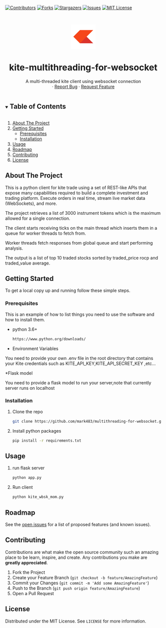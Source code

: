 <!-- PROJECT SHIELDS -->
<!--
*** I'm using markdown "reference style" links for readability.
*** Reference links are enclosed in brackets [ ] instead of parentheses ( ).
*** See the bottom of this document for the declaration of the reference variables
*** for contributors-url, forks-url, etc. This is an optional, concise syntax you may use.
*** https://www.markdownguide.org/basic-syntax/#reference-style-links
-->
[![Contributors][contributors-shield]][contributors-url]
[![Forks][forks-shield]][forks-url]
[![Stargazers][stars-shield]][stars-url]
[![Issues][issues-shield]][issues-url]
[![MIT License][license-shield]][license-url]



<!-- PROJECT LOGO -->
<br />
<p align="center">
  <a href="https://github.com/mark483/multithreading-for-websocket">
    <img src="kite.png" width="80" height="80">
  </a>

  <h1 align="center">kite-multithreading-for-websocket</h3>

  <p align="center">
    A multi-threaded kite client using websocket connection
    <br />
    ·
    <a href="https://github.com/mark483/multithreading-for-websocket/issues">Report Bug</a>
    ·
    <a href="https://github.com/mark483/multithreading-for-websocket/issues">Request Feature</a>
  </p>
</p>



<!-- TABLE OF CONTENTS -->
<details open="open">
  <summary><h2 style="display: inline-block">Table of Contents</h2></summary>
  <ol>
    <li>
      <a href="#about-the-project">About The Project</a>
    </li>
    <li>
      <a href="#getting-started">Getting Started</a>
      <ul>
        <li><a href="#prerequisites">Prerequisites</a></li>
        <li><a href="#installation">Installation</a></li>
      </ul>
    </li>
    <li><a href="#usage">Usage</a></li>
    <li><a href="#roadmap">Roadmap</a></li>
    <li><a href="#contributing">Contributing</a></li>
    <li><a href="#license">License</a></li>
  </ol>
</details>



<!-- ABOUT THE PROJECT -->
## About The Project

This is a python client for kite trade using a set of REST-like APIs that expose many capabilities required to build a complete investment and trading platform. Execute orders in real time, stream live market data (WebSockets), and more.

The project retrieves a list of 3000 instrument tokens which is the maximum allowed for a single connection.

The client starts receiving ticks on the main thread which inserts them in a queue for worker threads to fetch from.

Worker threads fetch responses from global queue and start performing analysis.

The output is a list of top 10 traded stocks sorted by traded_price rocp and traded_value average.

<!-- GETTING STARTED -->
## Getting Started

To get a local copy up and running follow these simple steps.

### Prerequisites

This is an example of how to list things you need to use the software and how to install them.
* python 3.6+
  ```sh
  https://www.python.org/downloads/
  ```
* Environment Variables

You need to provide your own .env file in the root directory that contains your Kite credentials such as KITE_API_KEY,KITE_API_SECRET_KEY ,etc...

*Flask model

You need to provide a flask model to run your server,note that currently server runs on localhost

### Installation

1. Clone the repo
   ```sh
   git clone https://github.com/mark483/multithreading-for-websocket.git
   ```
2. Install python packages
   ```sh
   pip install -r requirements.txt
   ```


<!-- USAGE EXAMPLES -->
## Usage
1. run flask server
   ```sh
   python app.py
   ```
2. Run client
   ```sh
   python kite_wbsk_mom.py
   ```



<!-- ROADMAP -->
## Roadmap

See the [open issues](https://github.com/mark483/multithreading-for-websocket/issues) for a list of proposed features (and known issues).



<!-- CONTRIBUTING -->
## Contributing

Contributions are what make the open source community such an amazing place to be learn, inspire, and create. Any contributions you make are **greatly appreciated**.

1. Fork the Project
2. Create your Feature Branch (`git checkout -b feature/AmazingFeature`)
3. Commit your Changes (`git commit -m 'Add some AmazingFeature'`)
4. Push to the Branch (`git push origin feature/AmazingFeature`)
5. Open a Pull Request



<!-- LICENSE -->
## License

Distributed under the MIT License. See `LICENSE` for more information.





<!-- MARKDOWN LINKS & IMAGES -->
<!-- https://www.markdownguide.org/basic-syntax/#reference-style-links -->
[contributors-shield]: https://img.shields.io/github/contributors/mark483/kite-multithreading-for-websocket.svg?style=for-the-badge
[contributors-url]: https://github.com/mark483/kite-multithreading-for-websocket/graphs/contributors
[forks-shield]: https://img.shields.io/github/forks/mark483/kite-multithreading-for-websocket.svg?style=for-the-badge
[forks-url]: https://github.com/mark483/kite-multithreading-for-websocket/network/members
[stars-shield]: https://img.shields.io/github/stars/mark483/kite-multithreading-for-websocket.svg?style=for-the-badge
[stars-url]: https://github.com/mark483/kite-multithreading-for-websocket/stargazers
[issues-shield]: https://img.shields.io/github/issues/mark483/kite-multithreading-for-websocket.svg?style=for-the-badge
[issues-url]: https://github.com/mark483/kite-multithreading-for-websocket/issues
[license-shield]: https://img.shields.io/github/license/mark483/kite-multithreading-for-websocket.svg?style=for-the-badge
[license-url]: https://github.com/mark483/kite-multithreading-for-websocket/blob/main/LICENSE
